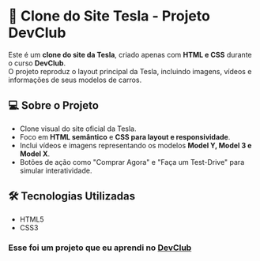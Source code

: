 # 🚗 Clone do Site Tesla - Projeto DevClub

Este é um **clone do site da Tesla**, criado apenas com **HTML e CSS** durante o curso **DevClub**.  
O projeto reproduz o layout principal da Tesla, incluindo imagens, vídeos e informações de seus modelos de carros.

## 💻 Sobre o Projeto

- Clone visual do site oficial da Tesla.
- Foco em **HTML semântico** e **CSS para layout e responsividade**.
- Inclui vídeos e imagens representando os modelos **Model Y, Model 3 e Model X**.
- Botões de ação como "Comprar Agora" e "Faça um Test-Drive" para simular interatividade.

## 🛠 Tecnologias Utilizadas

- HTML5
- CSS3

<h3>Esse foi um projeto que eu aprendi no <a href="https://rodolfomori.com.br">DevClub</a></h3>
